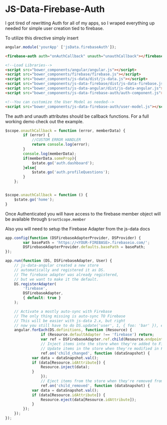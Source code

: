 JS-Data-Firebase-Auth
=====================

I got tired of rewritting Auth for all of my apps, so I wraped everything up needed for simple user creation tied to firebase. 

To utilize this directive simply insert 

```javascript
angular.module('yourApp' ['jsData.firebaseAuth']);
```

```html
<firebase-auth auth="onAuthCallback" unauth="unauthCallback"></firebase-auth>

<!--Load Libraries-->
<script src="bower_components/angular/angular.js"></script>
<script src="bower_components/firebase/firebase.js"></script>
<script src="bower_components/js-data/dist/js-data.js"></script>
<script src="bower_components/js-data-firebase/dist/js-data-firebase.js"></script>
<script src="bower_components/js-data-angular/dist/js-data-angular.js"></script>
<script src="bower_components/js-data-firebase-auth/auth-component.js"></script>

<!--You can customize the User Model as needed-->
<script src="bower_components/js-data-firebase-auth/user-model.js"></script>
```

The auth and unauth attributes should be callback functions. For a full working demo check out the example.

```javascript
$scope.onauthCallback = function (error, memberData) {
		if (error) {
			//CUSTOM ERROR HANDLER
			return console.log(error);
		}
		console.log(memberData);
		if(memberData.someProp){
			$state.go('auth.dashboard');
		}else{
			$state.go('auth.profileQuestions');
		}
	};


$scope.unauthCallback = function () {
	$state.go('home');
}
``` 

Once Authenticated you will have access to the firebase member object will be available through `$rootScope.member`

Also you will need to setup the Firebase Adapter from the js-data docs

```javascript
app.config(function (DSFirebaseAdapterProvider, DSProvider) {
		var basePath = 'https://<YOUR-FIREBASE>.firebaseio.com/';
		DSFirebaseAdapterProvider.defaults.basePath = basePath;
});

app.run(function (DS, DSFirebaseAdapter, User) {
	// js-data-angular created a new store
	// automatically and registered it as DS.
	// The firebase adapter was already registered,
	// but we want to make it the default.
	DS.registerAdapter(
		'firebase',
		DSFirebaseAdapter,
		{ default: true }
    );

	// Activate a mostly auto-sync with Firebase
	// The only thing missing is auto-sync TO Firebase
	// This will be easier with js-data 2.x, but right
	// now you still have to do DS.update('user', 1, { foo: 'bar' }), etc.
	angular.forEach(DS.definitions, function (Resource) {
				if (Resource.defaultAdapter !== 'firebase') return;
				var ref = DSFirebaseAdapter.ref.child(Resource.endpoint);
				// Inject items into the store when they're added to Firebase
				// Update items in the store when they're modified in Firebase
				ref.on('child_changed', function (dataSnapshot) {
			var data = dataSnapshot.val();
			if (data[Resource.idAttribute]) {
				Resource.inject(data);
			}
				});
				// Eject items from the store when they're removed from Firebase
				ref.on('child_removed', function (dataSnapshot) {
			var data = dataSnapshot.val();
			if (data[Resource.idAttribute]) {
				Resource.eject(data[Resource.idAttribute]);
			}
		});
	});
});
```